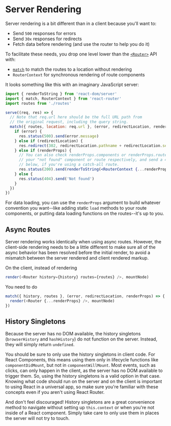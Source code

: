 # Server Rendering

Server rendering is a bit different than in a client because you'll want to:

- Send `500` responses for errors
- Send `30x` responses for redirects
- Fetch data before rendering (and use the router to help you do it)

To facilitate these needs, you drop one level lower than the [`<Router>`](/docs/API.md#Router) API with:  

- [`match`](/docs/API.md#match-routes-location-history-options--cb) to match the routes to a location without rendering
- `RouterContext` for synchronous rendering of route components

It looks something like this with an imaginary JavaScript server:

```jsx
import { renderToString } from 'react-dom/server'
import { match, RouterContext } from 'react-router'
import routes from './routes'

serve((req, res) => {
  // Note that req.url here should be the full URL path from
  // the original request, including the query string.
  match({ routes, location: req.url }, (error, redirectLocation, renderProps) => {
    if (error) {
      res.status(500).send(error.message)
    } else if (redirectLocation) {
      res.redirect(302, redirectLocation.pathname + redirectLocation.search)
    } else if (renderProps) {
      // You can also check renderProps.components or renderProps.routes for
      // your "not found" component or route respectively, and send a 404 as
      // below, if you're using a catch-all route.
      res.status(200).send(renderToString(<RouterContext {...renderProps} />))
    } else {
      res.status(404).send('Not found')
    }
  })
})
```

For data loading, you can use the `renderProps` argument to build whatever convention you want--like adding static `load` methods to your route components, or putting data loading functions on the routes--it's up to you.

## Async Routes

Server rendering works identically when using async routes. However, the client-side rendering needs to be a little different to make sure all of the async behavior has been resolved before the initial render, to avoid a mismatch between the server rendered and client rendered markup.

On the client, instead of rendering

```js
render(<Router history={history} routes={routes} />, mountNode)
```

You need to do

```js
match({ history, routes }, (error, redirectLocation, renderProps) => {
  render(<Router {...renderProps} />, mountNode)
})
```

## History Singletons

Because the server has no DOM available, the history singletons (`browserHistory` and `hashHistory`) do not function on the server. Instead, they will simply return `undefined`.

You should be sure to only use the history singletons in client code. For React Components, this means using them only in lifecycle functions like `componentDidMount`, but not in `componentWillMount`. Most events, such as clicks, can only happen in the client, as the server has no DOM available to trigger them. So, using the history singletons is a valid option in that case. Knowing what code should run on the server and on the client is important to using React in a universal app, so make sure you're familiar with these concepts even if you aren't using React Router.

And don't feel discouraged! History singletons are a great convenience method to navigate without setting up `this.context` or when you're not inside of a React component. Simply take care to only use them in places the server will not try to touch.
